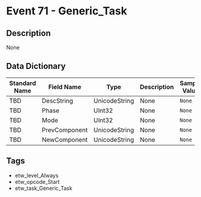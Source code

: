 # Event 71 - Generic_Task

## Description
None

## Data Dictionary
|Standard Name|Field Name|Type|Description|Sample Value|
|---|---|---|---|---|
|TBD|DescString|UnicodeString|None|`None`|
|TBD|Phase|UInt32|None|`None`|
|TBD|Mode|UInt32|None|`None`|
|TBD|PrevComponent|UnicodeString|None|`None`|
|TBD|NewComponent|UnicodeString|None|`None`|

## Tags
* etw_level_Always
* etw_opcode_Start
* etw_task_Generic_Task